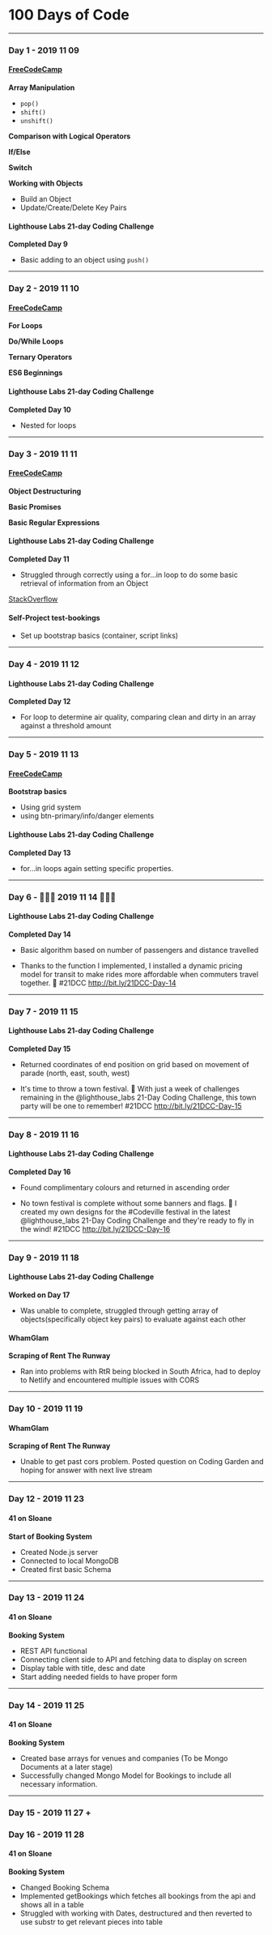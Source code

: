 # 100 Days of Code

---

### Day 1 - 2019 11 09

#### [FreeCodeCamp](http://freecodecamp.org)

**Array Manipulation**

- `pop()`
- `shift()`
- `unshift()`

**Comparison with Logical Operators**

**If/Else**

**Switch**

**Working with Objects**

- Build an Object
- Update/Create/Delete Key Pairs

#### Lighthouse Labs 21-day Coding Challenge

**Completed Day 9**

- Basic adding to an object using `push()`

---

### Day 2 - 2019 11 10

#### [FreeCodeCamp](http://freecodecamp.org)

**For Loops**

**Do/While Loops**

**Ternary Operators**

**ES6 Beginnings**

#### Lighthouse Labs 21-day Coding Challenge

**Completed Day 10**

- Nested for loops

---

### Day 3 - 2019 11 11

#### [FreeCodeCamp](http://freecodecamp.org)

**Object Destructuring**

**Basic Promises**

**Basic Regular Expressions**

#### Lighthouse Labs 21-day Coding Challenge

**Completed Day 11**

- Struggled through correctly using a for...in loop to do some basic retrieval of information from an Object

[StackOverflow](https://stackoverflow.com/questions/921789/how-to-loop-through-a-plain-javascript-object-with-the-objects-as-members)

#### Self-Project test-bookings

- Set up bootstrap basics (container, script links)

---

### Day 4 - 2019 11 12

#### Lighthouse Labs 21-day Coding Challenge

**Completed Day 12**

- For loop to determine air quality, comparing clean and dirty in an array against a threshold amount

---

### Day 5 - 2019 11 13

#### [FreeCodeCamp](http://freecodecamp.org)

**Bootstrap basics**

- Using grid system
- using btn-primary/info/danger elements

#### Lighthouse Labs 21-day Coding Challenge

**Completed Day 13**

- for...in loops again setting specific properties.

---

### Day 6 - 🎁🎂🥳 2019 11 14 🎁🎂🥳

#### Lighthouse Labs 21-day Coding Challenge

**Completed Day 14**

- Basic algorithm based on number of passengers and distance travelled

- Thanks to the function I implemented, I installed a dynamic pricing model for transit to make rides more affordable when commuters travel together. 🚌 #21DCC http://bit.ly/21DCC-Day-14

---

### Day 7 - 2019 11 15

#### Lighthouse Labs 21-day Coding Challenge

**Completed Day 15**

- Returned coordinates of end position on grid based on movement of parade (north, east, south, west)

- It's time to throw a town festival. 🥳 With just a week of challenges remaining in the @lighthouse_labs 21-Day Coding Challenge, this town party will be one to remember! #21DCC http://bit.ly/21DCC-Day-15

---

### Day 8 - 2019 11 16

#### Lighthouse Labs 21-day Coding Challenge

**Completed Day 16**

- Found complimentary colours and returned in ascending order

- No town festival is complete without some banners and flags. 🚩 I created my own designs for the #Codeville festival in the latest @lighthouse_labs 21-Day Coding Challenge and they're ready to fly in the wind! #21DCC http://bit.ly/21DCC-Day-16

---

### Day 9 - 2019 11 18

#### Lighthouse Labs 21-day Coding Challenge

**Worked on Day 17**

- Was unable to complete, struggled through getting array of objects(specifically object key pairs) to evaluate against each other

#### WhamGlam

**Scraping of Rent The Runway**

- Ran into problems with RtR being blocked in South Africa, had to deploy to Netlify and encountered multiple issues with CORS

---

### Day 10 - 2019 11 19

#### WhamGlam

**Scraping of Rent The Runway**

- Unable to get past cors problem. Posted question on Coding Garden and hoping for answer with next live stream

---

### Day 12 - 2019 11 23

#### 41 on Sloane

**Start of Booking System**

- Created Node.js server
- Connected to local MongoDB
- Created first basic Schema

---

### Day 13 - 2019 11 24

#### 41 on Sloane

**Booking System**

- REST API functional
- Connecting client side to API and fetching data to display on screen
- Display table with title, desc and date
- Start adding needed fields to have proper form

---

### Day 14 - 2019 11 25

#### 41 on Sloane

**Booking System**

- Created base arrays for venues and companies (To be Mongo Documents at a later stage)
- Successfully changed Mongo Model for Bookings to include all necessary information.

---

### Day 15 - 2019 11 27 +

### Day 16 - 2019 11 28

#### 41 on Sloane

**Booking System**

- Changed Booking Schema
- Implemented getBookings which fetches all bookings from the api and shows all in a table
- Struggled with working with Dates, destructured and then reverted to use substr to get relevant pieces into table
